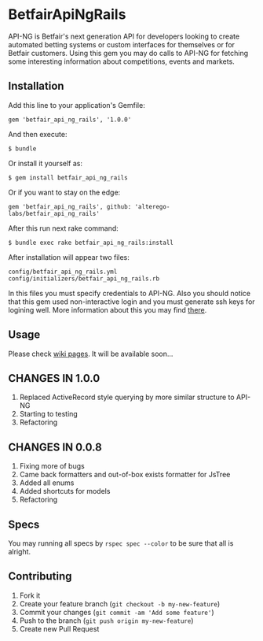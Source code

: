 # BetfairApiNgRails

API-NG is Betfair's next generation API for developers looking to create automated betting systems or custom interfaces for themselves or for Betfair customers. Using this gem you may do calls to API-NG for fetching some interesting information about competitions, events and markets.

## Installation

Add this line to your application's Gemfile:

    gem 'betfair_api_ng_rails', '1.0.0'

And then execute:

    $ bundle

Or install it yourself as:

    $ gem install betfair_api_ng_rails

Or if you want to stay on the edge:

    gem 'betfair_api_ng_rails', github: 'alterego-labs/betfair_api_ng_rails'

After this run next rake command:

    $ bundle exec rake betfair_api_ng_rails:install

After installation will appear two files:

```
config/betfair_api_ng_rails.yml
config/initializers/betfair_api_ng_rails.rb
```

In this files you must specify credentials to API-NG. Also you should notice that this gem used non-interactive login and you must generate ssh keys for logining well. More information about this you may find [there](https://api.developer.betfair.com/services/webapps/docs/display/1smk3cen4v3lu3yomq5qye0ni/Non-Interactive+%28bot%29+login).

## Usage

Please check [wiki pages](https://github.com/alterego-labs/betfair_api_ng_rails/wiki). It will be available soon...

## CHANGES IN 1.0.0

1. Replaced ActiveRecord style querying by more similar structure to API-NG
2. Starting to testing
3. Refactoring

## CHANGES IN 0.0.8

1. Fixing more of bugs
2. Came back formatters and out-of-box exists formatter for JsTree
3. Added all enums
4. Added shortcuts for models
5. Refactoring

## Specs

You may running all specs by `rspec spec --color` to be sure that all is alright.

## Contributing

1. Fork it
2. Create your feature branch (`git checkout -b my-new-feature`)
3. Commit your changes (`git commit -am 'Add some feature'`)
4. Push to the branch (`git push origin my-new-feature`)
5. Create new Pull Request
